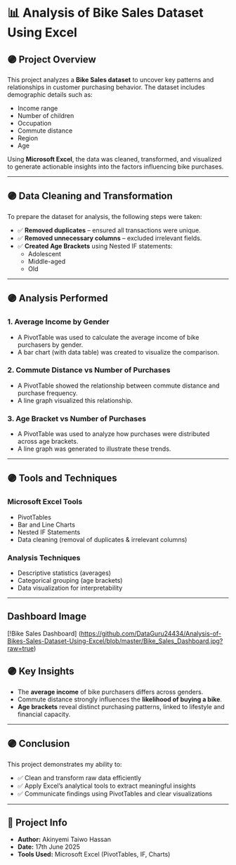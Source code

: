 
# 📊 Analysis of Bike Sales Dataset Using Excel  

## 🟣 Project Overview  
This project analyzes a **Bike Sales dataset** to uncover key patterns and relationships in customer purchasing behavior. The dataset includes demographic details such as:  

- Income range  
- Number of children  
- Occupation  
- Commute distance  
- Region  
- Age  

Using **Microsoft Excel**, the data was cleaned, transformed, and visualized to generate actionable insights into the factors influencing bike purchases.  

---

## 🟣 Data Cleaning and Transformation  
To prepare the dataset for analysis, the following steps were taken:  

- ✅ **Removed duplicates** – ensured all transactions were unique.  
- ✅ **Removed unnecessary columns** – excluded irrelevant fields.  
- ✅ **Created Age Brackets** using Nested IF statements:  
  - Adolescent  
  - Middle-aged  
  - Old  

---

## 🟣 Analysis Performed  

### 1. Average Income by Gender  
- A PivotTable was used to calculate the average income of bike purchasers by gender.  
- A bar chart (with data table) was created to visualize the comparison.  

### 2. Commute Distance vs Number of Purchases  
- A PivotTable showed the relationship between commute distance and purchase frequency.  
- A line graph visualized this relationship.  

### 3. Age Bracket vs Number of Purchases  
- A PivotTable was used to analyze how purchases were distributed across age brackets.  
- A line graph was generated to illustrate these trends.  

---

## 🟣 Tools and Techniques  

### Microsoft Excel Tools  
- PivotTables  
- Bar and Line Charts  
- Nested IF Statements  
- Data cleaning (removal of duplicates & irrelevant columns)  

### Analysis Techniques  
- Descriptive statistics (averages)  
- Categorical grouping (age brackets)  
- Data visualization for interpretability  

---

## Dashboard Image

[!Bike Sales Dashboard] (https://github.com/DataGuru24434/Analysis-of-Bikes-Sales-Dataset-Using-Excel/blob/master/Bike_Sales_Dashboard.jpg?raw=true)

## 🟣 Key Insights  
- The **average income** of bike purchasers differs across genders.  
- Commute distance strongly influences the **likelihood of buying a bike**.  
- **Age brackets** reveal distinct purchasing patterns, linked to lifestyle and financial capacity.  

---

## 🟣 Conclusion  
This project demonstrates my ability to:  

- ✅ Clean and transform raw data efficiently  
- ✅ Apply Excel’s analytical tools to extract meaningful insights  
- ✅ Communicate findings using PivotTables and clear visualizations  

---

## 📌 Project Info  
- **Author:** Akinyemi Taiwo Hassan  
- **Date:** 17th June 2025  
- **Tools Used:** Microsoft Excel (PivotTables, IF, Charts)  


